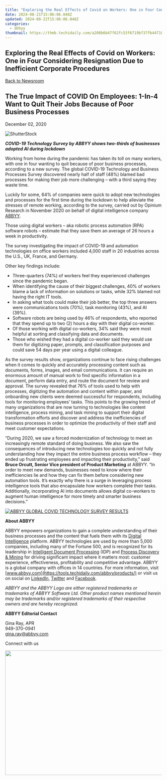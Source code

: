 ```yaml
---
title: "Exploring the Real Effects of Covid on Workers: One in Four Considering Resignation Due to Inefficient Corporate Procedures"
date: 2024-08-21T15:06:06.048Z
updated: 2024-08-22T15:06:06.048Z
categories:
  - abbyy
thumbnail: https://thmb.techidaily.com/a208b6b47f62fc53f6719bf37fb44710d3bca87f00271cab6e02272f4110e26d.jpg
---
```


## Exploring the Real Effects of Covid on Workers: One in Four Considering Resignation Due to Inefficient Corporate Procedures

[Back to Newsroom](https://tools.techidaily.com/abbyy/products/)

## The True Impact of COVID On Employees: 1-In-4 Want to Quit Their Jobs Because of Poor Business Processes

December 02, 2020

![ShutterStock](https://content.abbyy.com/-/media/project/abbyy/abbyy/branchtemplates/shutterstock_1272462163_1296-x-729.jpg?h=729&iar=0&w=1296)

**_COVID-19 Technology Survey by ABBYY shows two-thirds of businesses adopted AI during lockdown_**

Working from home during the pandemic has taken its toll on many workers, with one in four wanting to quit because of poor business processes, according to a new survey. The global COVID-19 Technology and Business Processes Survey discovered nearly half of staff (48%) blamed bad processes for making their job more challenging – with a third saying they waste time.

Luckily for some, 64% of companies were quick to adopt new technologies and processes for the first time during the lockdown to help alleviate the stresses of remote working, according to the survey, carried out by Opinium Research in November 2020 on behalf of digital intelligence company [ABBYY](https://www.abbyy.com "ABBYY a Digital Intelligence Company").

Those using digital workers – aka robotic process automation (RPA) software robots – estimate that they save them an average of 26 hours a week in productivity.

The survey investigating the impact of COVID-19 and automation technologies on office workers included 4,000 staff in 20 industries across the U.S., UK, France, and Germany.

Other key findings include:

* Three-quarters (74%) of workers feel they experienced challenges since the pandemic began.
* When identifying the cause of their biggest challenges, 40% of workers blame a lack of information on solutions or tasks, while 32% blamed not having the right IT tools.
* In asking what tools could make their job better, the top three answers were communications tools (70%), task monitoring (43%), and AI (39%).
* Software robots are being used by 46% of respondents, who reported that they spend up to two (2) hours a day with their digital co-worker.
* Of those working with digital co-workers, 34% said they were most helpful at sorting and classifying data and documents.
* Those who wished they had a digital co-worker said they would use them for digitizing paper, prompts, and classification purposes and could save 54 days per year using a digital colleague.

As the survey results show, organizations continue to face rising challenges when it comes to quickly and accurately processing content such as documents, forms, images, and email communications. It can require an enormous amount of manual work to find specific information in a document, perform data entry, and route the document for review and approval. The survey revealed that 76% of tools used to help with processes, digitizing the automation and content within paper, and onboarding new clients were deemed successful for respondents, including tools for monitoring employees’ tasks. This points to the growing trend of many organizations that are now turning to technologies like content intelligence, process mining, and task mining to support their digital transformation efforts and discover and address the inefficiencies of business processes in order to optimize the productivity of their staff and meet customer expectations.

“During 2020, we saw a forced modernization of technology to meet an increasingly remote standard of doing business. We also saw the consequences of introducing new technologies too quickly and not fully understanding how they impact the entire business process workflow – they ended up frustrating employees and impacting their productivity,” said **Bruce Orcutt, Senior Vice president of Product Marketing** at ABBYY. “In order to meet new demands, businesses need to know where their inefficiencies lie and how they can fix them before considering new automation tools. It’s exactly why there is a surge in leveraging process intelligence tools that also encapsulate how workers complete their tasks. Additionally, incorporating AI into documents allows digital co-workers to augment human intelligence for more timely and smarter business decisions.”

[![ABBYY GLOBAL COVID TECHNOLOGY SURVEY RESULTS](https://static1.abbyy.com/abbyycommedia/30408/abbyy-global-covid-technology-survey_us_1200x628.jpg)](https://www.abbyy.com/media/30408/abbyy-global-covid-technology-survey%5Fus%5F1200x628.jpg "see full version")

**About ABBYY**

ABBYY empowers organizations to gain a complete understanding of their business processes and the content that fuels them with its [Digital Intelligence](https://tools.techidaily.com/abbyy/products/) platform. ABBYY technologies are used by more than 5,000 companies, including many of the Fortune 500, and is recognized for its leadership in [Intelligent Document Processing](https://tools.techidaily.com/abbyy/products/) (IDP) and [Process Discovery & Mining](https://tools.techidaily.com/abbyy/products/) for driving significant impact where it matters most: customer experience, effectiveness, profitability and competitive advantage. ABBYY is a global company with offices in 14 countries. For more information, visit [www.abbyy.com](https://tools.techidaily.com/abbyy/products/) or visit us on social on [LinkedIn](https://www.linkedin.com/company/abbyy "ABBYY on LinkedIn"), [Twitter](https://twitter.com/ABBYY%5FSoftware "ABBYY on Twitter") and [Facebook](https://www.facebook.com/ABBYYsoft "ABBYY on Facebook").

_ABBYY and the ABBYY Logo are either registered trademarks or trademarks of ABBYY Software Ltd. Other product names mentioned herein may be trademarks and/or registered trademarks of their respective owners and are hereby recognized._

**ABBYY Editorial Contact**

Gina Ray, APR  
949-370-0941  
[gina.ray@abbyy.com](https://tools.techidaily.com/abbyy/products/)

Connect with us

<ins class="adsbygoogle"
     style="display:block"
     data-ad-format="autorelaxed"
     data-ad-client="ca-pub-7571918770474297"
     data-ad-slot="1223367746"></ins>



<ins class="adsbygoogle"
     style="display:block"
     data-ad-client="ca-pub-7571918770474297"
     data-ad-slot="8358498916"
     data-ad-format="auto"
     data-full-width-responsive="true"></ins>

<!-- affiliate ads begin -->
<a href="https://aidotcom.pxf.io/c/5597632/2086436/19576" target="_top" id="2086436"><img src="//a.impactradius-go.com/display-ad/19576-2086436" border="0" alt="" width="1500" height="400"/></a><img height="0" width="0" src="https://imp.pxf.io/i/5597632/2086436/19576" style="position:absolute;visibility:hidden;" border="0" />
<!-- affiliate ads end -->